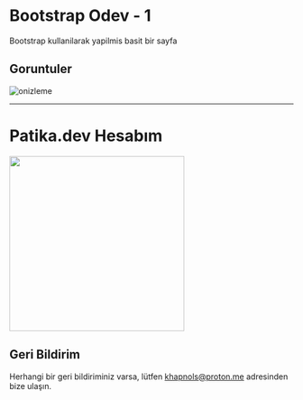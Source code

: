 
# Bootstrap Odev - 1

Bootstrap kullanilarak yapilmis basit bir sayfa


## Goruntuler
![onizleme](https://i.imgur.com/Pw87Awa.gif)


<hr>
<h1>Patika.dev Hesabım</h1>
<a href="https://app.patika.dev/mangelo"><img src="https://patika-prod.s3.eu-central-1.amazonaws.com/staticFiles/patikaLogo.png" height="310px"></a>

## Geri Bildirim

Herhangi bir geri bildiriminiz varsa, lütfen khapnols@proton.me adresinden bize ulaşın.

  